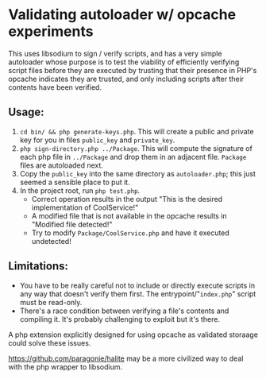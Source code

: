 # Validating autoloader w/ opcache experiments

This uses libsodium to sign / verify scripts, and has a very simple autoloader whose purpose
is to test the viability of efficiently verifying script files before they are executed by
trusting that their presence in PHP's opcache indicates they are trusted, and only including
scripts after their contents have been verified.

## Usage:
  1. `cd bin/ && php generate-keys.php`. This will create a public and private key for you in files
     `public_key` and `private_key`.
  2. `php sign-directory.php ../Package`. This will compute the signature of each php file in `../Package` and
      drop them in an adjacent file. `Package` files are autoloaded next.
  3.  Copy the `public_key` into the same directory as `autoloader.php`; this just seemed a sensible place to put it.
  4.  In the project root, run `php test.php`.
      * Correct operation results in the output "This is the desired implementation of CoolService!"
      * A modified file that is not available in the opcache results in "Modified file detected!"
      * Try to modify `Package/CoolService.php` and have it executed undetected!

## Limitations:
  * You have to be really careful not to include or directly execute scripts in any way that 
    doesn't verify them first. The entrypoint/"`index.php`" script must be read-only.
  * There's a race condition between verifying a file's contents and compiling it. It's probably
    challenging to exploit but it's there.

A php extension explicitly designed for using opcache as validated storaage could solve these issues.

https://github.com/paragonie/halite may be a more civilized way to deal with the php wrapper
to libsodium.